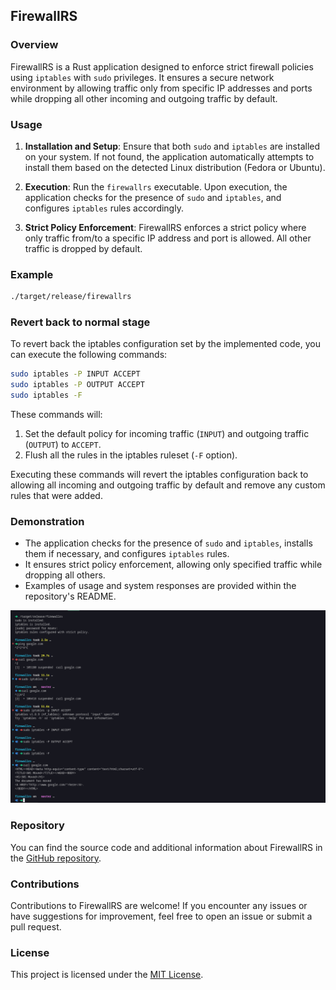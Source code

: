 ## FirewallRS

### Overview

FirewallRS is a Rust application designed to enforce strict firewall policies using `iptables` with `sudo` privileges. It ensures a secure network environment by allowing traffic only from specific IP addresses and ports while dropping all other incoming and outgoing traffic by default.

### Usage

1. **Installation and Setup**: Ensure that both `sudo` and `iptables` are installed on your system. If not found, the application automatically attempts to install them based on the detected Linux distribution (Fedora or Ubuntu).

2. **Execution**: Run the `firewallrs` executable. Upon execution, the application checks for the presence of `sudo` and `iptables`, and configures `iptables` rules accordingly.

3. **Strict Policy Enforcement**: FirewallRS enforces a strict policy where only traffic from/to a specific IP address and port is allowed. All other traffic is dropped by default.

### Example

```bash
./target/release/firewallrs
```

### Revert back to normal stage

To revert back the iptables configuration set by the implemented code, you can execute the following commands:

```bash
sudo iptables -P INPUT ACCEPT
sudo iptables -P OUTPUT ACCEPT
sudo iptables -F
```

These commands will:

1. Set the default policy for incoming traffic (`INPUT`) and outgoing traffic (`OUTPUT`) to `ACCEPT`.
2. Flush all the rules in the iptables ruleset (`-F` option).

Executing these commands will revert the iptables configuration back to allowing all incoming and outgoing traffic by default and remove any custom rules that were added.

### Demonstration

- The application checks for the presence of `sudo` and `iptables`, installs them if necessary, and configures `iptables` rules.
- It ensures strict policy enforcement, allowing only specified traffic while dropping all others.
- Examples of usage and system responses are provided within the repository's README.

![Demo Image](/assets/demo.png)

### Repository

You can find the source code and additional information about FirewallRS in the [GitHub repository](https://github.com/mranv/firewallrs).

### Contributions

Contributions to FirewallRS are welcome! If you encounter any issues or have suggestions for improvement, feel free to open an issue or submit a pull request.

### License

This project is licensed under the [MIT License](LICENSE).
